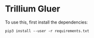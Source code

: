 Trillium Gluer
==============

To use this, first install the dependencies:

    pip3 install --user -r requirements.txt
